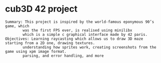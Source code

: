 # cub3D 42 project
	Summary: This project is inspired by the world-famous eponymous 90’s game, which
        	was the first FPS ever, is realised using minilibx
        	which is a simple c graphical interface made by 42 paris.
	Objectives: Learning raycasting which allows us to draw 3D maze starting from a 2D one, drawing textures.
        	understanding how sprites work, creating screenshots from the game using xpm image format.
        	parsing, and error handling, and more
  
